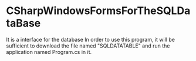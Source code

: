 # CSharpWindowsFormsForTheSQLDataBase
It is a interface for the database
In order to use this program, it will be sufficient to download the file named "SQLDATATABLE" and run the application named Program.cs in it.
